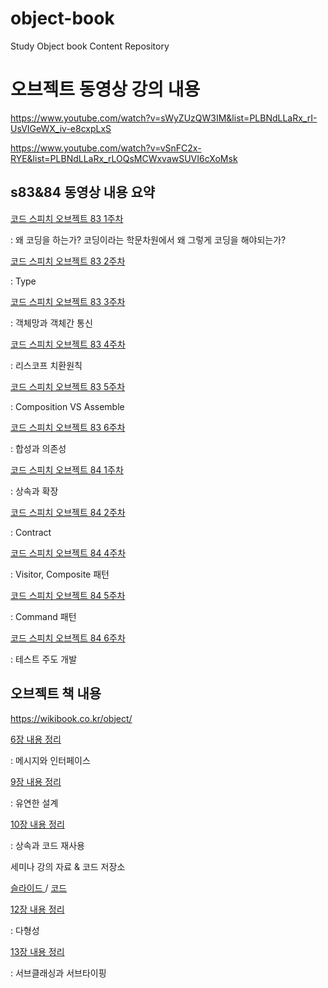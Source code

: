 # object-book
Study Object book Content Repository

# 오브젝트 동영상 강의 내용

https://www.youtube.com/watch?v=sWyZUzQW3IM&list=PLBNdLLaRx_rI-UsVIGeWX_iv-e8cxpLxS

https://www.youtube.com/watch?v=vSnFC2x-RYE&list=PLBNdLLaRx_rLOQsMCWxvawSUVI6cXoMsk

## s83&84 동영상 내용 요약 

[ 코드 스피치 오브젝트 83 1주차 ](https://github.com/LenKIM/object-book/tree/master/object1)

: 왜 코딩을 하는가?  코딩이라는 학문차원에서 왜 그렇게 코딩을 해야되는가?

[ 코드 스피치 오브젝트 83 2주차 ](https://github.com/LenKIM/object-book/tree/master/object2)

: Type

[ 코드 스피치 오브젝트 83 3주차 ](https://github.com/LenKIM/object-book/tree/master/object3)

: 객체망과 객체간 통신

[ 코드 스피치 오브젝트 83 4주차 ](https://github.com/LenKIM/object-book/tree/master/object4)

: 리스코프 치환원칙

[ 코드 스피치 오브젝트 83 5주차 ](https://github.com/LenKIM/object-book/tree/master/object5)

: Composition VS Assemble

[ 코드 스피치 오브젝트 83 6주차 ](https://github.com/LenKIM/object-book/tree/master/object6)

: 합성과 의존성

[ 코드 스피치 오브젝트 84 1주차 ](https://github.com/LenKIM/object-book/tree/master/object7)

: 상속과 확장

[ 코드 스피치 오브젝트 84 2주차 ](https://github.com/LenKIM/object-book/tree/master/object8)

: Contract 

[ 코드 스피치 오브젝트 84 4주차 ](https://github.com/LenKIM/object-book/tree/master/object10)

: Visitor, Composite 패턴

[ 코드 스피치 오브젝트 84 5주차 ](https://github.com/LenKIM/object-book/tree/master/object11)

: Command 패턴

[ 코드 스피치 오브젝트 84 6주차 ](https://github.com/LenKIM/object-book/tree/master/object12)

: 테스트 주도 개발
 
## 오브젝트 책 내용

https://wikibook.co.kr/object/

[ 6장 내용 정리 ](https://github.com/LenKIM/object-book/tree/master/object-origin-book/chapter06)

: 메시지와 인터페이스
 
[ 9장 내용 정리 ](https://github.com/LenKIM/object-book/tree/master/object-origin-book/chapter09) 

: 유연한 설계

[ 10장 내용 정리 ](https://github.com/LenKIM/object-book/tree/master/object-origin-book/chapter10) 

: 상속과 코드 재사용

세미나 강의 자료 & 코드 저장소

[ 슬라이드 ](https://www.slideshare.net/JoenggyuLenKim/ss-193849468) / [ 코드 ](https://github.com/LenKIM/code-reuse-seminar)

[ 12장 내용 정리 ](https://github.com/LenKIM/object-book/tree/master/object-origin-book/chapter12)

: 다형성  

[ 13장 내용 정리 ](https://github.com/LenKIM/object-book/tree/master/object-origin-book/chapter13) 

: 서브클래싱과 서브타이핑

